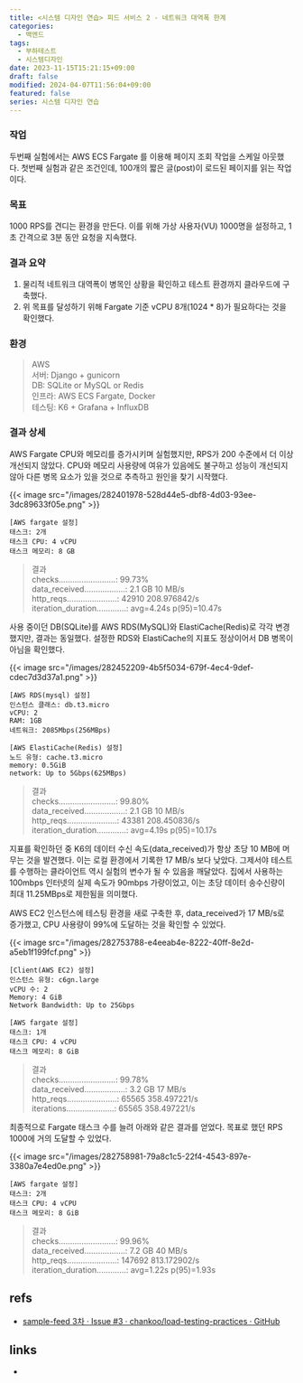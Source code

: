 ```yaml
---
title: <시스템 디자인 연습> 피드 서비스 2 - 네트워크 대역폭 한계
categories:
  - 백엔드
tags:
  - 부하테스트
  - 시스템디자인
date: 2023-11-15T15:21:15+09:00
draft: false
modified: 2024-04-07T11:56:04+09:00
featured: false
series: 시스템 디자인 연습
---
```

### 작업
두번째 실험에서는 AWS ECS Fargate 를 이용해 페이지 조회 작업을 스케일 아웃했다. 첫번째 실험과 같은 조건인데, 100개의 짧은 글(post)이 로드된 페이지를 읽는 작업이다.

### 목표
1000 RPS를 견디는 환경을 만든다. 이를 위해 가상 사용자(VU) 1000명을 설정하고, 1초 간격으로 3분 동안 요청을 지속했다.

### 결과 요약
1. 물리적 네트워크 대역폭이 병목인 상황을 확인하고 테스트 환경까지 클라우드에 구축했다.
2. 위 목표를 달성하기 위해 Fargate 기준 vCPU 8개(1024 * 8)가 필요하다는 것을 확인했다.

### 환경
> AWS  
서버: Django + gunicorn  
DB: SQLite or MySQL or Redis  
인프라: AWS ECS Fargate, Docker  
테스팅: K6 + Grafana + InfluxDB  

### 결과 상세
AWS Fargate CPU와 메모리를 증가시키며 실험했지만, RPS가 200 수준에서 더 이상 개선되지 않았다. CPU와 메모리 사용량에 여유가 있음에도 불구하고 성능이 개선되지 않아 다른 병목 요소가 있을 것으로 추측하고 원인을 찾기 시작했다.

{{< image src="/images/282401978-528d44e5-dbf8-4d03-93ee-3dc89633f05e.png" >}}

	[AWS fargate 설정]
	태스크: 2개
	태스크 CPU: 4 vCPU
	태스크 메모리: 8 GB

> 결과  
> checks.........................: 99.73%   
> data_received..................: 2.1 GB 10 MB/s  
> http_reqs......................: 42910  208.976842/s  
> iteration_duration.............: avg=4.24s    p(95)=10.47s  


사용 중이던 DB(SQLite)를 AWS RDS(MySQL)와 ElastiCache(Redis)로 각각 변경했지만, 결과는 동일했다. 설정한 RDS와 ElastiCache의 지표도 정상이어서 DB 병목이 아님을 확인했다.

{{< image src="/images/282452209-4b5f5034-679f-4ec4-9def-cdec7d3d37a1.png" >}}

	[AWS RDS(mysql) 설정]
	인스턴스 클래스: db.t3.micro
	vCPU: 2
	RAM: 1GB
	네트워크: 2085Mbps(256MBps)
	
	[AWS ElastiCache(Redis) 설정]
	노드 유형: cache.t3.micro
	memory: 0.5GiB
	network: Up to 5Gbps(625MBps)

> 결과  
> checks.........................: 99.80%   
> data_received..................: 2.1 GB 10 MB/s  
> http_reqs......................: 43381  208.450836/s  
> iteration_duration.............: avg=4.19s   p(95)=10.17s  

지표를 확인하던 중 K6의 데이터 수신 속도(data_received)가 항상 초당 10 MB에 머무는 것을 발견했다. 이는 로컬 환경에서 기록한 17 MB/s 보다 낮았다. 그제서야 테스트를 수행하는 클라이언트 역시 실험의 변수가 될 수 있음을 깨달았다. 집에서 사용하는 100mbps 인터넷의 실제 속도가 90mbps 가량이었고, 이는 초당 데이터 송수신량이 최대 11.25MBps로 제한됨을 의미했다.

AWS EC2 인스턴스에 테스팅 환경을 새로 구축한 후, data_received가 17 MB/s로 증가했고, CPU 사용량이 99%에 도달하는 것을 확인할 수 있었다.

{{< image src="/images/282753788-e4eeab4e-8222-40ff-8e2d-a5eb1f199fcf.png" >}}

	[Client(AWS EC2) 설정]
	인스턴스 유형: c6gn.large
	vCPU 수: 2
	Memory: 4 GiB
	Network Bandwidth: Up to 25Gbps
	
	[AWS fargate 설정]
	태스크: 1개
	태스크 CPU: 4 vCPU
	태스크 메모리: 8 GiB

> 결과  
> checks.........................: 99.78%  
> data_received..................: 3.2 GB 17 MB/s  
> http_reqs......................: 65565  358.497221/s  
> iterations.....................: 65565  358.497221/s


최종적으로 Fargate 태스크 수를 늘려 아래와 같은 결과를 얻었다. 목표로 했던 RPS 1000에 거의 도달할 수 있었다.

{{< image src="/images/282758981-79a8c1c5-22f4-4543-897e-3380a7e4ed0e.png" >}}

	[AWS fargate 설정]
	태스크: 2개
	태스크 CPU: 4 vCPU
	태스크 메모리: 8 GiB

> 결과  
> checks.........................: 99.96%  
> data_received..................: 7.2 GB 40 MB/s  
> http_reqs......................: 147692 813.172902/s  
> iteration_duration.............: avg=1.22s    p(95)=1.93s

## refs
- [sample-feed 3차 · Issue #3 · chankoo/load-testing-practices · GitHub](https://github.com/chankoo/load-testing-practices/issues/3)


## links
- 
